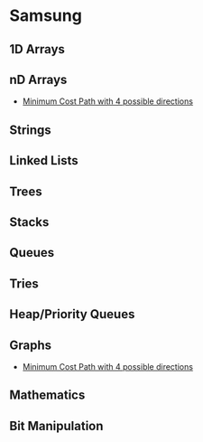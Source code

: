 # Samsung

## 1D Arrays

## nD Arrays

* [Minimum Cost Path with 4 possible directions](../problem-solutions/2d-array-problems/minimum-cost-path-with-4-possible-directions.md)

## Strings

## Linked Lists

## Trees

## Stacks

## Queues

## Tries

## Heap/Priority Queues

## Graphs

* [Minimum Cost Path with 4 possible directions](../problem-solutions/2d-array-problems/minimum-cost-path-with-4-possible-directions.md)

## Mathematics

## Bit Manipulation

